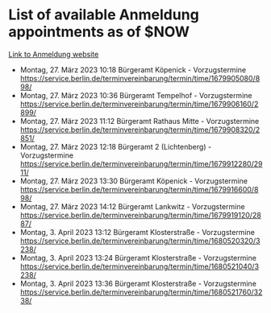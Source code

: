 # List of available Anmeldung appointments as of $NOW
[Link to Anmeldung website](https://service.berlin.de/terminvereinbarung/termin/tag.php?termin=1&anliegen[]=120686&dienstleisterlist=122210,122217,327316,122219,327312,122227,327314,122231,327346,122243,327348,122254,122252,329742,122260,329745,122262,329748,122271,327278,122273,327274,122277,327276,330436,122280,327294,122282,327290,122284,327292,122291,327270,122285,327266,122286,327264,122296,327268,150230,329760,122297,327286,122294,327284,122312,329763,122314,329775,122304,327330,122311,327334,122309,327332,317869,122281,327352,122279,329772,122283,122276,327324,122274,327326,122267,329766,122246,327318,122251,327320,122257,327322,122208,327298,122226,327300&herkunft=http%3A%2F%2Fservice.berlin.de%2Fdienstleistung%2F120686%2F)
- Montag, 27. März 2023 10:18 Bürgeramt Köpenick - Vorzugstermine https://service.berlin.de/terminvereinbarung/termin/time/1679905080/898/
- Montag, 27. März 2023 10:36 Bürgeramt Tempelhof - Vorzugstermine https://service.berlin.de/terminvereinbarung/termin/time/1679906160/2899/
- Montag, 27. März 2023 11:12 Bürgeramt Rathaus Mitte - Vorzugstermine https://service.berlin.de/terminvereinbarung/termin/time/1679908320/2851/
- Montag, 27. März 2023 12:18 Bürgeramt 2 (Lichtenberg) - Vorzugstermine https://service.berlin.de/terminvereinbarung/termin/time/1679912280/2911/
- Montag, 27. März 2023 13:30 Bürgeramt Köpenick - Vorzugstermine https://service.berlin.de/terminvereinbarung/termin/time/1679916600/898/
- Montag, 27. März 2023 14:12 Bürgeramt Lankwitz - Vorzugstermine https://service.berlin.de/terminvereinbarung/termin/time/1679919120/2887/
- Montag, 3. April 2023 13:12 Bürgeramt Klosterstraße - Vorzugstermine https://service.berlin.de/terminvereinbarung/termin/time/1680520320/3238/
- Montag, 3. April 2023 13:24 Bürgeramt Klosterstraße - Vorzugstermine https://service.berlin.de/terminvereinbarung/termin/time/1680521040/3238/
- Montag, 3. April 2023 13:36 Bürgeramt Klosterstraße - Vorzugstermine https://service.berlin.de/terminvereinbarung/termin/time/1680521760/3238/
